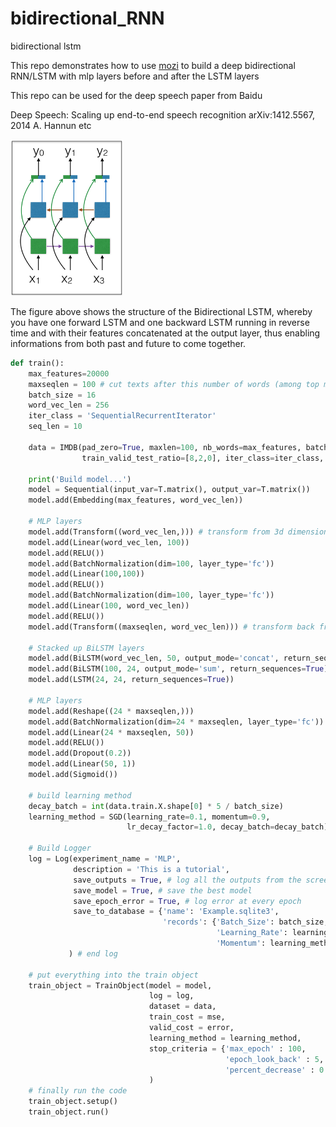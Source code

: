 # bidirectional_RNN
bidirectional lstm

This repo demonstrates how to use [mozi](https://github.com/hycis/Mozi.git) to build a deep bidirectional RNN/LSTM with mlp layers before and after the LSTM layers

This repo can be used for the deep speech paper from Baidu

Deep Speech: Scaling up end-to-end speech recognition
arXiv:1412.5567, 2014
A. Hannun etc


<!-- ![BiLSTM](images/illustration.png "Title" {width=40px height=400px}) -->
<img src="item_lstm.png" height="250">

The figure above shows the structure of the Bidirectional LSTM, whereby you have one forward LSTM and one backward LSTM running in reverse time and with their features concatenated at the output layer, thus enabling informations from both past and future to come together.

```python
def train():
    max_features=20000
    maxseqlen = 100 # cut texts after this number of words (among top max_features most common words)
    batch_size = 16
    word_vec_len = 256
    iter_class = 'SequentialRecurrentIterator'
    seq_len = 10

    data = IMDB(pad_zero=True, maxlen=100, nb_words=max_features, batch_size=batch_size,
                train_valid_test_ratio=[8,2,0], iter_class=iter_class, seq_len=seq_len)

    print('Build model...')
    model = Sequential(input_var=T.matrix(), output_var=T.matrix())
    model.add(Embedding(max_features, word_vec_len))

    # MLP layers
    model.add(Transform((word_vec_len,))) # transform from 3d dimensional input to 2d input for mlp
    model.add(Linear(word_vec_len, 100))
    model.add(RELU())
    model.add(BatchNormalization(dim=100, layer_type='fc'))
    model.add(Linear(100,100))
    model.add(RELU())
    model.add(BatchNormalization(dim=100, layer_type='fc'))
    model.add(Linear(100, word_vec_len))
    model.add(RELU())
    model.add(Transform((maxseqlen, word_vec_len))) # transform back from 2d to 3d for recurrent input

    # Stacked up BiLSTM layers
    model.add(BiLSTM(word_vec_len, 50, output_mode='concat', return_sequences=True))
    model.add(BiLSTM(100, 24, output_mode='sum', return_sequences=True))
    model.add(LSTM(24, 24, return_sequences=True))

    # MLP layers
    model.add(Reshape((24 * maxseqlen,)))
    model.add(BatchNormalization(dim=24 * maxseqlen, layer_type='fc'))
    model.add(Linear(24 * maxseqlen, 50))
    model.add(RELU())
    model.add(Dropout(0.2))
    model.add(Linear(50, 1))
    model.add(Sigmoid())

    # build learning method
    decay_batch = int(data.train.X.shape[0] * 5 / batch_size)
    learning_method = SGD(learning_rate=0.1, momentum=0.9,
                          lr_decay_factor=1.0, decay_batch=decay_batch)

    # Build Logger
    log = Log(experiment_name = 'MLP',
              description = 'This is a tutorial',
              save_outputs = True, # log all the outputs from the screen
              save_model = True, # save the best model
              save_epoch_error = True, # log error at every epoch
              save_to_database = {'name': 'Example.sqlite3',
                                  'records': {'Batch_Size': batch_size,
                                              'Learning_Rate': learning_method.learning_rate,
                                              'Momentum': learning_method.momentum}}
             ) # end log

    # put everything into the train object
    train_object = TrainObject(model = model,
                               log = log,
                               dataset = data,
                               train_cost = mse,
                               valid_cost = error,
                               learning_method = learning_method,
                               stop_criteria = {'max_epoch' : 100,
                                                'epoch_look_back' : 5,
                                                'percent_decrease' : 0.01}
                               )
    # finally run the code
    train_object.setup()
    train_object.run()
```
